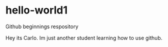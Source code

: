 # hello-world1
Github beginnings respository

Hey its Carlo. Im just another student learning how to use github.
